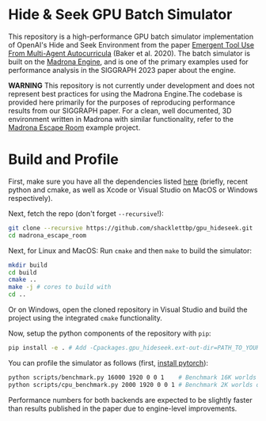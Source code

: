 Hide & Seek GPU Batch Simulator
===============================

This repository is a high-performance GPU batch simulator implementation of OpenAI's Hide and Seek Environment from the paper [Emergent Tool Use From Multi-Agent Autocurricula](https://openai.com/research/emergent-tool-use) (Baker et al. 2020). The batch simulator is built on the [Madrona Engine](https://madrona-engine.github.io), and is one of the primary examples used for performance analysis in the SIGGRAPH 2023 paper about the engine.

**WARNING** This repository is not currently under development and does not represent best practices for using the Madrona Engine.The codebase is provided here primarily for the purposes of reproducing performance results from our SIGGRAPH paper. For a clean, well documented, 3D environment written in Madrona with similar functionality, refer to the [Madrona Escape Room](https://github.com/shacklettbp/madrona_escape_room) example project.

Build and Profile
==============
First, make sure you have all the dependencies listed [here](https://github.com/shacklettbp/madrona#dependencies) (briefly, recent python and cmake, as well as Xcode or Visual Studio on MacOS or Windows respectively).

Next, fetch the repo (don't forget `--recursive`!):
```bash
git clone --recursive https://github.com/shacklettbp/gpu_hideseek.git
cd madrona_escape_room
```

Next, for Linux and MacOS: Run `cmake` and then `make` to build the simulator:
```bash
mkdir build
cd build
cmake ..
make -j # cores to build with
cd ..
```

Or on Windows, open the cloned repository in Visual Studio and build
the project using the integrated `cmake` functionality.

Now, setup the python components of the repository with `pip`:
```bash
pip install -e . # Add -Cpackages.gpu_hideseek.ext-out-dir=PATH_TO_YOUR_BUILD_DIR on Windows
```

You can profile the simulator as follows (first, [install pytorch](https://pytorch.org/get-started/locally/)):
```bash
python scripts/benchmark.py 16000 1920 0 0 1    # Benchmark 16K worlds on the GPU backend
python scripts/cpu_benchmark.py 2000 1920 0 0 1 # Benchmark 2K worlds on the CPU backend
```

Performance numbers for both backends are expected to be slightly faster than results published in the paper due to engine-level improvements.
